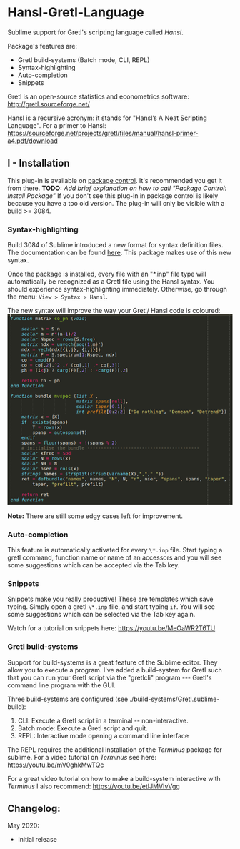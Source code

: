 # Hansl-Gretl-Language

Sublime support for Gretl's scripting language called *Hansl*.

Package's features are:
* Gretl build-systems (Batch mode, CLI, REPL)
* Syntax-highlighting
* Auto-completion
* Snippets

Gretl is an open-source statistics and econometrics software: http://gretl.sourceforge.net/

Hansl is a recursive acronym: it stands for "Hansl’s A Neat Scripting Language". For a primer to Hansl:
https://sourceforge.net/projects/gretl/files/manual/hansl-primer-a4.pdf/download


## I - Installation

This plug-in is available on [package control](https://packagecontrol.io/packages/Hansl-Gretl-Language).
It's recommended you get it from there.
**TODO:** *Add brief explanation on how to call "Package Control: Install Package"*
If you don't see this plug-in in package control is likely because you have a too old version.
The plug-in will only be visible with a build >= 3084.

### Syntax-highlighting

Build 3084 of Sublime introduced a new format for syntax definition files.
The documentation can be found [here](http://www.sublimetext.com/docs/3/syntax.html). This package makes use of this new syntax.

Once the package is installed, every file with an "\*.inp" file type will automatically be recognized as a Gretl file using the Hansl syntax. You should experience syntax-highlighting immediately. Otherwise, go through the menu: `View > Syntax > Hansl`.

The new syntax will improve the way your Gretl/ Hansl code is coloured:
![alt text][sample]

[sample]: https://raw.githubusercontent.com/atecon/Hansl-Gretl-Language/master/hansl_screenshot.png "Screen-shot of Hansl syntax"

**Note:** There are still some edgy cases left for improvement.


### Auto-completion

This feature is automatically activated for every ```\*.inp``` file. Start typing a gretl command, function name or name of an accessors and you will see some suggestions which can be accepted via the Tab key.


### Snippets

Snippets make you really productive! These are templates which save typing. Simply open a gretl ```\*.inp``` file, and start typing ```if```. You will see some suggestions which can be selected via the Tab key again.

Watch for a tutorial on snippets here: https://youtu.be/MeOaWR2T6TU

### Gretl build-systems

Support for build-systems is a great feature of the Sublime editor. They allow you to execute a program. I've added a build-system for Gretl such that you can run your Gretl script via the "gretlcli" program --- Gretl's command line program with the GUI.

Three build-systems are configured (see ./build-systems/Gretl.sublime-build):
1) CLI: Execute a Gretl script in a terminal -- non-interactive.
2) Batch mode: Execute a Gretl script and quit.
3) REPL: Interactive mode opening a command line interface

The REPL requires the additional installation of the *Terminus* package for sublime. For a video tutorial on *Terminus* see here: https://youtu.be/mV0ghkMwTQc

For a great video tutorial on how to make a build-system interactive with *Terminus* I also recommend: https://youtu.be/etIJMVIvVgg


## Changelog:
 May 2020:
 - Initial release
